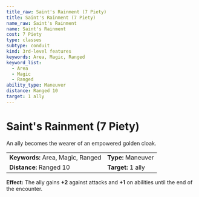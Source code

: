 ```yaml
---
title_raw: Saint's Rainment (7 Piety)
title: Saint's Rainment (7 Piety)
name_raw: Saint's Rainment
name: Saint's Rainment
cost: 7 Piety
type: classes
subtype: conduit
kind: 3rd-level features
keywords: Area, Magic, Ranged
keyword_list:
  - Area
  - Magic
  - Ranged
ability_type: Maneuver
distance: Ranged 10
target: 1 ally
---
```


# Saint's Rainment (7 Piety)

An ally becomes the wearer of an empowered golden cloak.

|                                   |                    |
| :-------------------------------- | :----------------- |
| **Keywords:** Area, Magic, Ranged | **Type:** Maneuver |
| **Distance:** Ranged 10           | **Target:** 1 ally |

**Effect:** The ally gains **+2** against attacks and **+1** on abilities until the end of the encounter.
